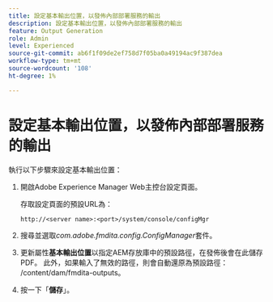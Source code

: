```yaml
---
title: 設定基本輸出位置，以發佈內部部署服務的輸出
description: 設定基本輸出位置，以發佈內部部署服務的輸出
feature: Output Generation
role: Admin
level: Experienced
source-git-commit: ab6f1f09de2ef758d7f05ba0a49194ac9f387dea
workflow-type: tm+mt
source-wordcount: '108'
ht-degree: 1%

---
```


# 設定基本輸出位置，以發佈內部部署服務的輸出

執行以下步驟來設定基本輸出位置：

1. 開啟Adobe Experience Manager Web主控台設定頁面。

   存取設定頁面的預設URL為：

   ```http
   http://<server name>:<port>/system/console/configMgr
   ```

1. 搜尋並選取&#x200B;*com.adobe.fmdita.config.ConfigManager*&#x200B;套件。

1. 更新屬性&#x200B;**基本輸出位置**&#x200B;以指定AEM存放庫中的預設路徑，在發佈後會在此儲存PDF。 此外，如果輸入了無效的路徑，則會自動還原為預設路徑： /content/dam/fmdita-outputs。

1. 按一下「**儲存**」。


